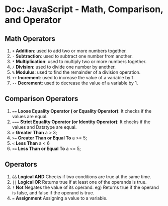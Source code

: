 # Doc: JavaScript - Math, Comparison, and Operator

## Math Operators
1. `+` **Addition**: used to add two or more numbers together.
2. `-` **Subtraction**: used to subtract one number from another.
3. `*` **Multiplication**: used to multiply two or more numbers together.
4. `/` **Division**: used to divide one number by another.
5. `%` **Modulus**: used to find the remainder of a division operation.
6. `++` **Increment**: used to increase the value of a variable by 1.
7. `--` **Decrement**: used to decrease the value of a variable by 1.

## Comparison Operators
1. `==` **Loose Equality Operator ( or Equality Operator)**: It checks if the values are equal.
2. `===` **Strict Equality Operator (or Identity Operator)**: It checks if the values and Datatype are equal.
3. `>`	**Greater Than**	a > 3;
4. `>=`	**Greater Than or Equal To**	a >= 5;
5. `<`	**Less Than**	a < 6
6. `<=`	**Less Than or Equal To**	a <= 5;

## Operators
1. `&&` **Logical AND** Checks if two conditions are true at the same time.
2. `||` **Logical OR** Returns true if at least one of the operands is true.
3. `!` **Not** Negates the value of its operand. eg) Returns true if the operand is false, and false if the operand is true.
4. `=` **Assignment** Assigning a value to a variable. 